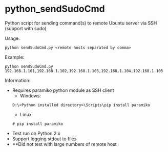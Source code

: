 # python_sendSudoCmd
Python script for sending command(s) to remote Ubuntu server via SSH (support with sudo)

Usage:
```
python sendSudoCmd.py <remote hosts separated by comma>
```
Example:
```
python sendSudoCmd.py 192.168.1.101,192.168.1.102,192.168.1.103,192.168.1.104,192.168.1.105
```

Information:
- Requires paramiko python module as SSH client
  - Windows:
  ```
  D:\<Python installed directory>\Scripts\pip install paramiko
  ```
  - Linux:
  ```
  # pip install paramiko
  ```
- Test run on Python 2.x
- Support logging stdout to files
- **Did not test with large numbers of remote host
